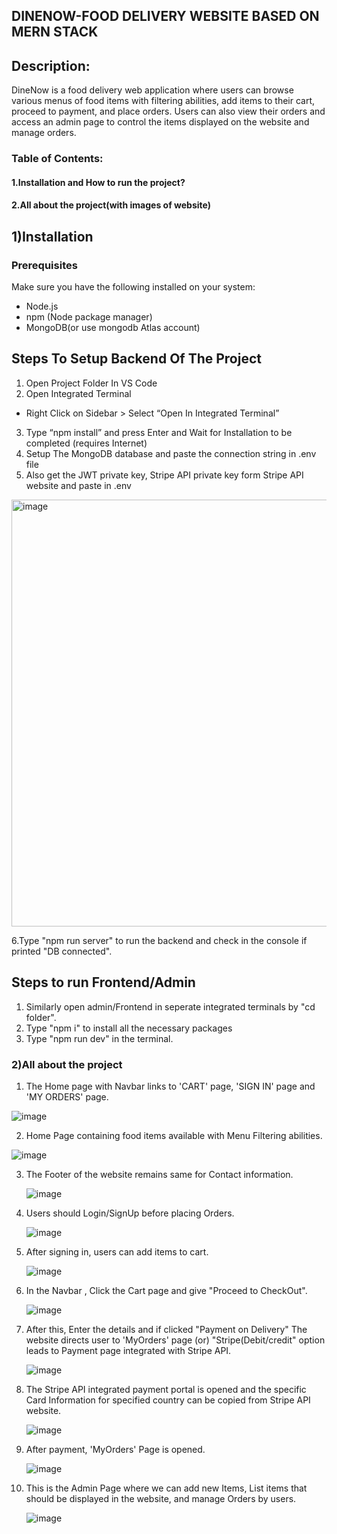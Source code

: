 ## DINENOW-FOOD DELIVERY WEBSITE BASED ON MERN STACK
## Description:
DineNow is a food delivery web application where users can browse various menus of food items with filtering abilities, add items to their cart, proceed to payment, and place orders. Users can also view their orders and access an admin page to control the items displayed on the website and manage orders.

### Table of Contents:
#### 1.Installation and How to run the project?
#### 2.All about the project(with images of website)

## 1)Installation
### Prerequisites

Make sure you have the following installed on your system:
- Node.js
- npm (Node package manager)
- MongoDB(or use mongodb Atlas account)

## Steps To Setup Backend Of The Project
1. Open Project Folder In VS Code
2. Open Integrated Terminal
- Right Click on Sidebar > Select “Open In Integrated
Terminal”
3. Type “npm install” and press Enter and Wait for
Installation to be completed (requires Internet)
4. Setup The MongoDB database and paste the connection string in .env file
5. Also get the JWT private key, Stripe API private key form Stripe API website and paste in .env
  <img width="683" alt="image" src="https://github.com/user-attachments/assets/28c14e8d-8ca6-4bcd-b50f-33d76fed09f9">

6.Type "npm run server" to run the backend and check in the console if printed "DB connected".

## Steps to run Frontend/Admin
1. Similarly open admin/Frontend in seperate integrated terminals by "cd folder".
2. Type "npm i" to install all the necessary packages
3. Type "npm run dev" in the terminal.

### 2)All about the project
1. The Home page with Navbar links to 'CART' page, 'SIGN IN' page and 'MY ORDERS' page.
   
  ![image](https://github.com/user-attachments/assets/020f7df0-73bd-49dc-9d2b-4e4aa158326a)

2. Home Page containing food items available with Menu Filtering abilities.

  ![image](https://github.com/user-attachments/assets/687780b8-6ab2-4485-afd4-a86f970ef8cf)

3. The Footer of the website remains same for Contact information.
   
   ![image](https://github.com/user-attachments/assets/f3bea942-56eb-45d0-b8bb-f9faa03e3810)

4. Users should Login/SignUp before placing Orders.
   
   ![image](https://github.com/user-attachments/assets/37f2dc3a-4f69-4558-838e-4f88b9c0895d)

5. After signing in, users can add items to cart.

   ![image](https://github.com/user-attachments/assets/929acf81-d13b-447f-8915-37906f7a59ef)

6. In the Navbar , Click the Cart page and give "Proceed to CheckOut".

   ![image](https://github.com/user-attachments/assets/312cc199-3f22-46a4-85f2-0bd40887320f)

7. After this, Enter the details and if clicked "Payment on Delivery" The website directs user to 'MyOrders' page (or)
   "Stripe(Debit/credit" option leads to Payment page integrated with Stripe API.

   ![image](https://github.com/user-attachments/assets/7a2f5cf4-8cab-4c2d-b129-40998fb4de60)

8. The Stripe API integrated payment portal is opened and the specific Card Information for specified
   country can be copied from Stripe API website.

   ![image](https://github.com/user-attachments/assets/b3c524a3-e474-4598-9365-6611bbe3f812)

9. After payment, 'MyOrders' Page is opened.

   ![image](https://github.com/user-attachments/assets/25d7b9f0-43f6-41ae-9617-d339c783a435)

10. This is the Admin Page where we can add new Items, List items that should be displayed in the website,
    and manage Orders by users.

    ![image](https://github.com/user-attachments/assets/35fb2eac-108e-446f-84ba-71b1a60803a0)




  



